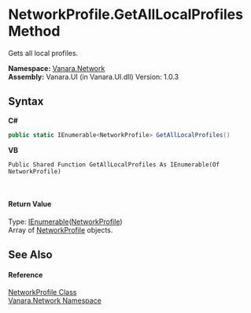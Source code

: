 # NetworkProfile.GetAllLocalProfiles Method 
 

Gets all local profiles.

**Namespace:**&nbsp;<a href="6f9c0845-1a20-2cb1-a754-0b5e90c1683a">Vanara.Network</a><br />**Assembly:**&nbsp;Vanara.UI (in Vanara.UI.dll) Version: 1.0.3

## Syntax

**C#**<br />
``` C#
public static IEnumerable<NetworkProfile> GetAllLocalProfiles()
```

**VB**<br />
``` VB
Public Shared Function GetAllLocalProfiles As IEnumerable(Of NetworkProfile)
```

<br />

#### Return Value
Type: <a href="http://msdn2.microsoft.com/en-us/library/9eekhta0" target="_blank">IEnumerable</a>(<a href="8cd2dd4b-a89b-2f32-d7bd-ecc6dd64bcef">NetworkProfile</a>)<br />Array of <a href="8cd2dd4b-a89b-2f32-d7bd-ecc6dd64bcef">NetworkProfile</a> objects.

## See Also


#### Reference
<a href="8cd2dd4b-a89b-2f32-d7bd-ecc6dd64bcef">NetworkProfile Class</a><br /><a href="6f9c0845-1a20-2cb1-a754-0b5e90c1683a">Vanara.Network Namespace</a><br />